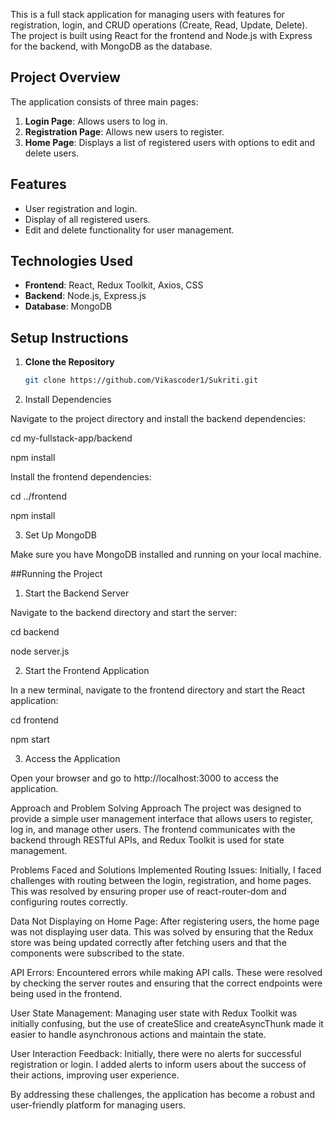 This is a full stack application for managing users with features for registration, login, and CRUD operations (Create, Read, Update, Delete). The project is built using React for the frontend and Node.js with Express for the backend, with MongoDB as the database.

## Project Overview

The application consists of three main pages:
1. **Login Page**: Allows users to log in.
2. **Registration Page**: Allows new users to register.
3. **Home Page**: Displays a list of registered users with options to edit and delete users.

## Features
- User registration and login.
- Display of all registered users.
- Edit and delete functionality for user management.

## Technologies Used
- **Frontend**: React, Redux Toolkit, Axios, CSS
- **Backend**: Node.js, Express.js
- **Database**: MongoDB

## Setup Instructions

1. **Clone the Repository**
   ```bash
   git clone https://github.com/Vikascoder1/Sukriti.git

2. Install Dependencies

Navigate to the project directory and install the backend dependencies:

cd my-fullstack-app/backend

npm install

Install the frontend dependencies:

cd ../frontend

npm install

3. Set Up MongoDB

Make sure you have MongoDB installed and running on your local machine.

##Running the Project
1. Start the Backend Server

Navigate to the backend directory and start the server:

cd backend

node server.js

2. Start the Frontend Application

In a new terminal, navigate to the frontend directory and start the React application:

cd frontend

npm start

3. Access the Application

Open your browser and go to http://localhost:3000 to access the application.


Approach and Problem Solving
Approach
The project was designed to provide a simple user management interface that allows users to register, log in, and manage other users. The frontend communicates with the backend through RESTful APIs, and Redux Toolkit is used for state management.

Problems Faced and Solutions Implemented
Routing Issues: Initially, I faced challenges with routing between the login, registration, and home pages. This was resolved by ensuring proper use of react-router-dom and configuring routes correctly.

Data Not Displaying on Home Page: After registering users, the home page was not displaying user data. This was solved by ensuring that the Redux store was being updated correctly after fetching users and that the components were subscribed to the state.

API Errors: Encountered errors while making API calls. These were resolved by checking the server routes and ensuring that the correct endpoints were being used in the frontend.

User State Management: Managing user state with Redux Toolkit was initially confusing, but the use of createSlice and createAsyncThunk made it easier to handle asynchronous actions and maintain the state.

User Interaction Feedback: Initially, there were no alerts for successful registration or login. I added alerts to inform users about the success of their actions, improving user experience.

By addressing these challenges, the application has become a robust and user-friendly platform for managing users.




